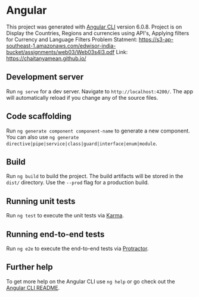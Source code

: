 # Angular

This project was generated with [Angular CLI](https://github.com/angular/angular-cli) version 6.0.8.
Project is on Display the Countries, Regions and currencies using API's,
Applying filters for Currency and Language Filters
Problem Statment: https://s3-ap-southeast-1.amazonaws.com/edwisor-india-bucket/assignments/web03/Web03s4l3.pdf
Link: https://chaitanyamean.github.io/

## Development server

Run `ng serve` for a dev server. Navigate to `http://localhost:4200/`. The app will automatically reload if you change any of the source files.

## Code scaffolding

Run `ng generate component component-name` to generate a new component. You can also use `ng generate directive|pipe|service|class|guard|interface|enum|module`.

## Build

Run `ng build` to build the project. The build artifacts will be stored in the `dist/` directory. Use the `--prod` flag for a production build.

## Running unit tests

Run `ng test` to execute the unit tests via [Karma](https://karma-runner.github.io).

## Running end-to-end tests

Run `ng e2e` to execute the end-to-end tests via [Protractor](http://www.protractortest.org/).

## Further help

To get more help on the Angular CLI use `ng help` or go check out the [Angular CLI README](https://github.com/angular/angular-cli/blob/master/README.md).

